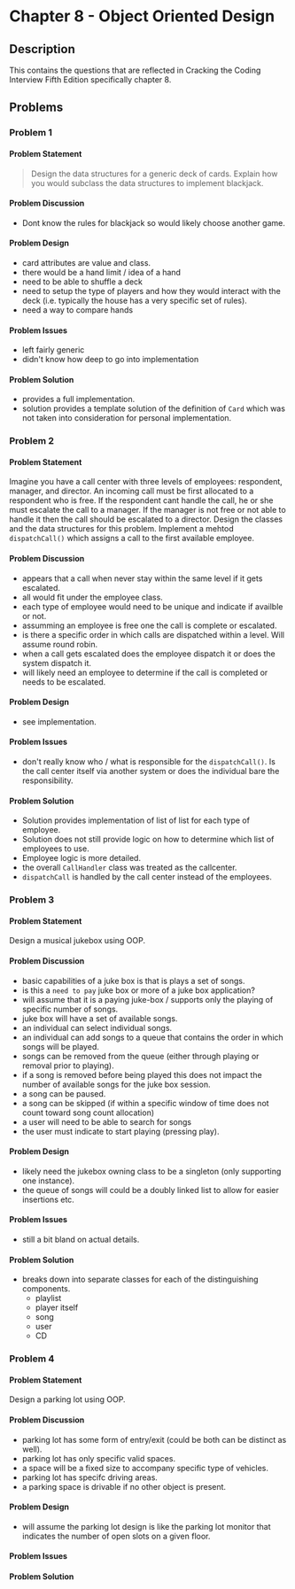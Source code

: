 # Chapter 8 - Object Oriented Design
## Description
This contains the questions that are reflected in Cracking the Coding Interview Fifth Edition specifically chapter 8.

## Problems
### Problem 1
#### Problem Statement
> Design the data structures for a generic deck of cards.  Explain how you would subclass the data structures to implement blackjack.

#### Problem Discussion
- Dont know the rules for blackjack so would likely choose another game.

#### Problem Design
- card attributes are value and class.
- there would be a hand limit / idea of a hand
- need to be able to shuffle a deck
- need to setup the type of players and how they would interact with the deck (i.e. typically the house has a very specific set of rules).
- need a way to compare hands

#### Problem Issues
- left fairly generic
- didn't know how deep to go into implementation

#### Problem Solution
- provides a full implementation.
- solution provides a template solution of the definition of `Card` which was not taken into consideration for personal implementation.

### Problem 2
#### Problem Statement
>
Imagine you have a call center with three levels of employees: respondent, manager, and director.  An incoming call must be first allocated to a respondent who is free.  If the respondent cant handle the call, he or she must escalate the call to a manager.  If the manager is not free or not able to handle it then the call should be escalated to a director.  Design the classes and the data structures for this problem.  Implement a mehtod `dispatchCall()` which assigns a call to the first available employee.

#### Problem Discussion
- appears that a call when never stay within the same level if it gets escalated.
- all would fit under the employee class.
- each type of employee would need to be unique and indicate if availble or not.
- assumming an employee is free one the call is complete or escalated.
- is there a specific order in which calls are dispatched within a level.  Will assume round robin.
- when a call gets escalated does the employee dispatch it or does the system dispatch it.
- will likely need an employee to determine if the call is completed or needs to be escalated.

#### Problem Design
- see implementation.

#### Problem Issues
- don't really know who / what is responsible for the `dispatchCall()`.  Is the call center itself via another system or does the individual bare the responsibility.

#### Problem Solution
- Solution provides implementation of list of list for each type of employee.
- Solution does not still provide logic on how to determine which list of employees to use.
- Employee logic is more detailed.
- the overall `CallHandler` class was treated as the callcenter.
- `dispatchCall` is handled by the call center instead of the employees.

### Problem 3
#### Problem Statement
>
Design a musical jukebox using OOP.

#### Problem Discussion
- basic capabilities of a juke box is that is plays a set of songs.
- is this a `need to pay` juke box or more of a juke box application?
- will assume that it is a paying juke-box / supports only the playing of specific number of songs.
- juke box will have a set of available songs.
- an individual can select individual songs.
- an individual can add songs to a queue that contains the order in which songs will be played.
- songs can be removed from the queue (either through playing or removal prior to playing).
- if a song is removed before being played this does not impact the number of available songs for the juke box session.
- a song can be paused.
- a song can be skipped (if within a specific window of time does not count toward song count allocation)
- a user will need to be able to search for songs
- the user must indicate to start playing (pressing play).

#### Problem Design
- likely need the jukebox owning class to be a singleton (only supporting one instance).
- the queue of songs will could be a doubly linked list to allow for easier insertions etc.

#### Problem Issues
- still a bit bland on actual details.

#### Problem Solution
- breaks down into separate classes for each of the distinguishing components.
  - playlist
  - player itself
  - song
  - user
  - CD

### Problem 4
#### Problem Statement
>
Design a parking lot using OOP.

#### Problem Discussion
- parking lot has some form of entry/exit (could be both can be distinct as well).
- parking lot has only specific valid spaces.
- a space will be a fixed size to accompany specific type of vehicles.
- parking lot has specifc driving areas.
- a parking space is drivable if no other object is present.

#### Problem Design
- will assume the parking lot design is like the parking lot monitor that indicates the number of open slots on a given floor.

#### Problem Issues

#### Problem Solution